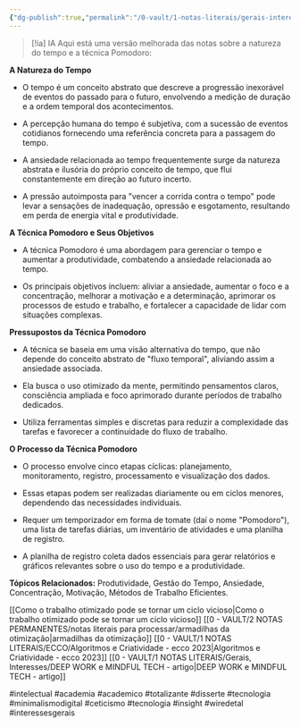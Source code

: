 ```yaml
---
{"dg-publish":true,"permalink":"/0-vault/1-notas-literais/gerais-interesses/pomodoro-filosofia-do/","tags":["intelectual","academia","academico","totalizante","disserte","tecnologia","minimalismodigital","ceticismo","insight","wiredetal","interessesgerais"],"dgHomeLink":true,"dgShowLocalGraph":true,"dgShowFileTree":true,"dgEnableSearch":true,"noteIcon":""}
---
```



> [!ia] IA
> Aqui está uma versão melhorada das notas sobre a natureza do tempo e a técnica Pomodoro:

**A Natureza do Tempo**

- O tempo é um conceito abstrato que descreve a progressão inexorável de eventos do passado para o futuro, envolvendo a medição de duração e a ordem temporal dos acontecimentos.

- A percepção humana do tempo é subjetiva, com a sucessão de eventos cotidianos fornecendo uma referência concreta para a passagem do tempo.

- A ansiedade relacionada ao tempo frequentemente surge da natureza abstrata e ilusória do próprio conceito de tempo, que flui constantemente em direção ao futuro incerto.

- A pressão autoimposta para "vencer a corrida contra o tempo" pode levar a sensações de inadequação, opressão e esgotamento, resultando em perda de energia vital e produtividade.

**A Técnica Pomodoro e Seus Objetivos**

- A técnica Pomodoro é uma abordagem para gerenciar o tempo e aumentar a produtividade, combatendo a ansiedade relacionada ao tempo.

- Os principais objetivos incluem: aliviar a ansiedade, aumentar o foco e a concentração, melhorar a motivação e a determinação, aprimorar os processos de estudo e trabalho, e fortalecer a capacidade de lidar com situações complexas.

**Pressupostos da Técnica Pomodoro**

- A técnica se baseia em uma visão alternativa do tempo, que não depende do conceito abstrato de "fluxo temporal", aliviando assim a ansiedade associada.

- Ela busca o uso otimizado da mente, permitindo pensamentos claros, consciência ampliada e foco aprimorado durante períodos de trabalho dedicados.

- Utiliza ferramentas simples e discretas para reduzir a complexidade das tarefas e favorecer a continuidade do fluxo de trabalho.

**O Processo da Técnica Pomodoro**

- O processo envolve cinco etapas cíclicas: planejamento, monitoramento, registro, processamento e visualização dos dados.

- Essas etapas podem ser realizadas diariamente ou em ciclos menores, dependendo das necessidades individuais.

- Requer um temporizador em forma de tomate (daí o nome "Pomodoro"), uma lista de tarefas diárias, um inventário de atividades e uma planilha de registro.

- A planilha de registro coleta dados essenciais para gerar relatórios e gráficos relevantes sobre o uso do tempo e a produtividade.

**Tópicos Relacionados:**  Produtividade, Gestão do Tempo, Ansiedade, Concentração, Motivação, Métodos de Trabalho Eficientes.

[[Como o trabalho otimizado pode se tornar um ciclo vicioso\|Como o trabalho otimizado pode se tornar um ciclo vicioso]]
[[0 - VAULT/2 NOTAS PERMANENTES/notas literais para processar/armadilhas da otimização\|armadilhas da otimização]]
[[0 - VAULT/1 NOTAS LITERAIS/ECCO/Algoritmos e Criatividade - ecco 2023\|Algoritmos e Criatividade - ecco 2023]]
[[0 - VAULT/1 NOTAS LITERAIS/Gerais, Interesses/DEEP WORK e MINDFUL TECH - artigo\|DEEP WORK e MINDFUL TECH - artigo]]

#intelectual #academia #academico #totalizante #disserte #tecnologia #minimalismodigital #ceticismo #tecnologia #insight #wiredetal #interessesgerais